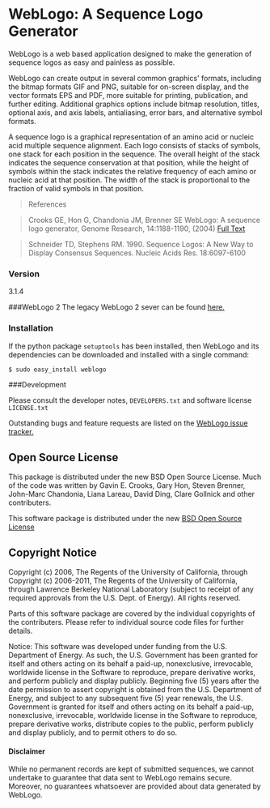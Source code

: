 WebLogo: A Sequence Logo Generator
==================================
 WebLogo is a web based application designed to make the generation of sequence logos as easy and painless as possible.

WebLogo can create output in several common graphics' formats, including the bitmap formats GIF and PNG, suitable for on-screen display, and the vector formats EPS and PDF, more suitable for printing, publication, and further editing. Additional graphics options include bitmap resolution, titles, optional axis, and axis labels, antialiasing, error bars, and alternative symbol formats.

A sequence logo is a graphical representation of an amino acid or nucleic acid multiple sequence alignment. Each logo consists of stacks of symbols, one stack for each position in the sequence. The overall height of the stack indicates the sequence conservation at that position, while the height of symbols within the stack indicates the relative frequency of each amino or nucleic acid at that position. The width of the stack is proportional to the fraction of valid symbols in that position.

>References

>Crooks GE, Hon G, Chandonia JM, Brenner SE WebLogo: A sequence logo generator, Genome Research, 14:1188-1190, (2004) [Full Text ](http://www.ncbi.nlm.nih.gov/pmc/articles/PMC419797/)

>Schneider TD, Stephens RM. 1990. Sequence Logos: A New Way to Display Consensus Sequences. Nucleic Acids Res. 18:6097-6100 

### Version
3.1.4

###WebLogo 2
 The legacy WebLogo 2 sever can be found <a href="http://weblogo.berkeley.edu/">here.</a>


### Installation
If the python package <code>setuptools</code> has been installed, then WebLogo and its dependencies can be downloaded and installed with a single command:

```sh
$ sudo easy_install weblogo
```
###Development

Please consult the developer notes, <code>DEVELOPERS.txt</code> and  software license <code>LICENSE.txt</code>

Outstanding bugs and feature requests are listed on the <a href="https://github.com/CrooksEnsemble/weblogo/issues">WebLogo issue tracker.</a>


Open Source License
-------------------

This package is distributed under the new BSD Open Source License. Much of the code was written by Gavin E. Crooks, Gary Hon, Steven Brenner, John-Marc Chandonia, Liana Lareau, David Ding, Clare Gollnick and other contributers.

This software package is distributed under the new <a href=" http://www.opensource.org/licenses/bsd-license.html"> BSD Open Source License</a>



Copyright Notice 
----------------
Copyright (c) 2006, The Regents of the University of California, through Copyright (c) 2006-2011, The Regents of the University of California, through Lawrence Berkeley National Laboratory (subject to receipt of any required 
 approvals from the U.S. Dept. of Energy).  All rights reserved.
 
 Parts of this software package are covered by the individual copyrights of the  contributers. Please refer to individual source code files for further details.

 
Notice:
This software was developed under funding from the U.S. Department of  Energy.  As such, the U.S. Government has been granted for itself and others  acting on its behalf a paid-up, nonexclusive, irrevocable, worldwide license in the Software to reproduce, prepare derivative works, and perform publicly and  display publicly.  Beginning five (5) years after the date permission to assert copyright is obtained from the U.S. Department of Energy, and subject to any  subsequent five (5) year renewals, the U.S. Government is granted for itself  and others acting on its behalf a paid-up, nonexclusive, irrevocable, worldwide  license in the Software to reproduce, prepare derivative works, distribute 
 copies to the public, perform publicly and display publicly, and to permit others to do so.
 

#### Disclaimer
While no permanent records are kept of submitted sequences, we cannot undertake to guarantee that data sent to WebLogo remains secure. Moreover, no guarantees whatsoever are provided about data generated by WebLogo. 
